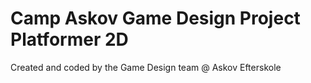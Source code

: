 # Camp Askov Game Design Project Platformer 2D

Created and coded by the Game Design team @ Askov Efterskole